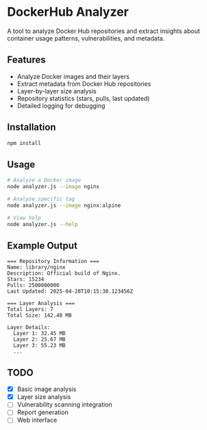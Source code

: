 # DockerHub Analyzer

A tool to analyze Docker Hub repositories and extract insights about container usage patterns, vulnerabilities, and metadata.

## Features

- Analyze Docker images and their layers
- Extract metadata from Docker Hub repositories
- Layer-by-layer size analysis
- Repository statistics (stars, pulls, last updated)
- Detailed logging for debugging

## Installation

```bash
npm install
```

## Usage

```bash
# Analyze a Docker image
node analyzer.js --image nginx

# Analyze specific tag
node analyzer.js --image nginx:alpine

# View help
node analyzer.js --help
```

## Example Output

```
=== Repository Information ===
Name: library/nginx
Description: Official build of Nginx.
Stars: 15234
Pulls: 2500000000
Last Updated: 2025-04-28T10:15:30.123456Z

=== Layer Analysis ===
Total Layers: 7
Total Size: 142.48 MB

Layer Details:
  Layer 1: 32.45 MB
  Layer 2: 25.67 MB
  Layer 3: 55.23 MB
  ...
```

## TODO

- [x] Basic image analysis
- [x] Layer size analysis  
- [ ] Vulnerability scanning integration
- [ ] Report generation
- [ ] Web interface